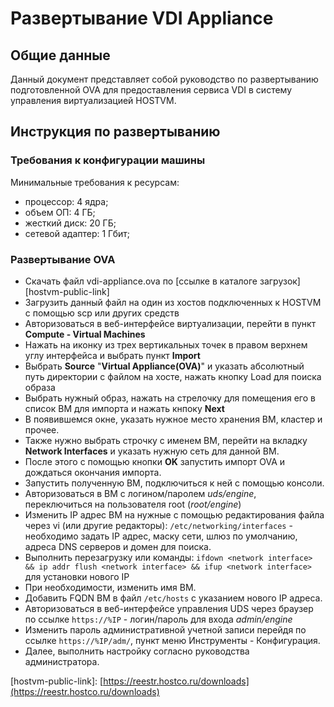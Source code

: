 # Развертывание VDI Appliance

## Общие данные

Данный документ представляет собой руководство по развертыванию подготовленной OVA для предоставления сервиса VDI в систему управления виртуализацией HOSTVM.

## Инструкция по развертыванию

### Требования к конфигурации машины

Минимальные требования к ресурсам:

* процессор: 4 ядра;
* объем ОП: 4 ГБ;
* жесткий диск: 20 ГБ;
* сетевой адаптер: 1 Гбит;

### Развертывание OVA

* Скачать файл vdi-appliance.ova по \[ссылке в каталоге загрузок\]\[hostvm-public-link\]
* Загрузить данный файл на один из хостов подключенных к HOSTVM с помощью scp или других средств
* Авторизоваться в веб-интерфейсе виртуализации, перейти в пункт **Compute - Virtual Machines**
* Нажать на иконку из трех вертикальных точек в правом верхнем углу интерфейса и выбрать пункт **Import**
* Выбрать **Source** "**Virtual Appliance\(OVA\)**" и указать абсолютный путь директории с файлом на хосте, нажать кнопку Load для поиска образа
* Выбрать нужный образ, нажать на стрелочку для помещения его в список ВМ для импорта и нажать кнпоку **Next**
* В появившемся окне, указать нужное место хранения ВМ, кластер и прочее.
* Также нужно выбрать строчку с именем ВМ, перейти на вкладку **Network Interfaces** и указать нужную сеть для данной ВМ.
* После этого с помощью кнопки **OK** запустить импорт OVA и дождаться окончания импорта.
* Запустить полученную ВМ, подключиться к ней с помощью консоли.
* Авторизоваться в ВМ с логином/паролем _uds/engine_, переключиться на пользователя root \(_root/engine_\)
* Изменить IP адрес ВМ на нужные с помощью редактирования файла через vi \(или другие редакторы\): `/etc/networking/interfaces` - необходимо задать IP адрес, маску сети, шлюз по умолчанию, адреса DNS серверов и домен для поиска.
* Выполнить перезагрузку или команды: `ifdown <network interface> && ip addr flush <network interface> && ifup <network interface>` для установки нового IP
* При необходимости, изменить имя ВМ.
* Добавить FQDN ВМ в файл `/etc/hosts` с указанием нового IP адреса.
* Авторизоваться в веб-интерфейсе управления UDS через браузер по ссылке `https://%IP` - логин/пароль для входа _admin/engine_
* Изменить пароль административной учетной записи перейдя по ссылке `https://%IP/adm/`, пункт меню Инструменты - Конфигурация.
* Далее, выполнить настройку согласно руководства администратора.

\[hostvm-public-link\]: [https://reestr.hostco.ru/downloads](https://reestr.hostco.ru/downloads)

